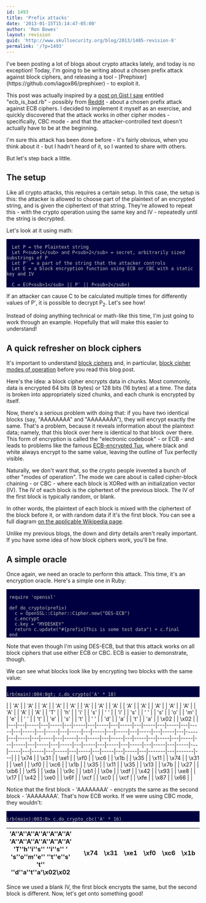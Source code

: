 ```yaml
---
id: 1493
title: 'Prefix attacks'
date: '2013-01-15T15:14:47-05:00'
author: 'Ron Bowes'
layout: revision
guid: 'http://www.skullsecurity.org/blog/2013/1485-revision-8'
permalink: '/?p=1493'
---
```


<style>
  pre {
    font-family: monospace;
    color: #c0c0c0;
    background-color: #000040; }
  .c1 {
    width: 10px;
    background-color: #336633;
    text-align: center;
  }
  .c2 {
    width: 10px;
    background-color: #663366;
    text-align: center;
  }
</style></head><body>I've been posting a lot of blogs about crypto attacks lately, and today is no exception! Today, I'm going to be writing about a chosen prefix attack against block ciphers, and releasing a tool - [Prephixer](https://github.com/iagox86/prephixer) - to exploit it.

This post was actually inspired by a [post on Gist I saw](https://gist.github.com/3095168) entitled "ecb\_is\_bad.rb" - possibly from [Reddit](https://www.reddit.com) - about a chosen prefix attack against ECB ciphers. I decided to implement it myself as an exercise, and quickly discovered that the attack works in other cipher modes - specifically, CBC mode - and that the attacker-controlled text doesn't actually have to be at the beginning.

I'm sure this attack has been done before - it's fairly obvious, when you think about it - but I hadn't heard of it, so I wanted to share with others.

But let's step back a little.

## The setup

Like all crypto attacks, this requires a certain setup. In this case, the setup is this: the attacker is allowed to choose part of the plaintext of an encrypted string, and is given the ciphertext of that string. They're allowed to repeat this - with the crypto operation using the same key and IV - repeatedly until the string is decrypted.

Let's look at it using math:

```

  Let P = the Plaintext string
  Let P<sub>1</sub> and P<sub>2</sub> = secret, arbitrarily sized substrings of P
  Let P′ = a part of the string that the attacker controls
  Let E = a block encryption function using ECB or CBC with a static key and IV

  C = E(P<sub>1</sub> || P′ || P<sub>2</sub>)
```

If an attacker can cause C to be calculated multiple times for differently values of P′, it is possible to decrypt P<sub>2</sub>. Let's see how!

Instead of doing anything technical or math-like this time, I'm just going to work through an example. Hopefully that will make this easier to understand!

## A quick refresher on block ciphers

It's important to understand [block ciphers](https://en.wikipedia.org/wiki/Block_cipher) and, in particular, [block cipher modes of operation](https://en.wikipedia.org/wiki/Block_cipher_modes_of_operation) before you read this blog post.

Here's the idea: a block cipher encrypts data in chunks. Most commonly, data is encrypted 64 bits (8 bytes) or 128 bits (16 bytes) at a time. The data is broken into appropriately sized chunks, and each chunk is encrypted by itself.

Now, there's a serious problem with doing that: if you have two identical blocks (say, "AAAAAAAA" and "AAAAAAAA"), they will encrypt exactly the same. That's a problem, because it reveals information about the plaintext data; namely, that this block over here is identical to that block over there. This form of encryption is called the "electronic codebook" - or ECB - and leads to problems like the famous [ECB-encrypted Tux](https://en.wikipedia.org/wiki/File:Tux_ecb.jpg), where black and white always encrypt to the same value, leaving the outline of Tux perfectly visible.

Naturally, we don't want that, so the crypto people invented a bunch of other "modes of operation". The mode we care about is called cipher-block chaining - or CBC - where each block is XORed with an initialization vector (IV). The IV of each block is the ciphertext of the previous block. The IV of the first block is typically random, or blank.

In other words, the plaintext of each block is mixed with the ciphertext of the block before it, or with random data if it's the first block. You can see a full diagram [on the applicable Wikipedia page](https://en.wikipedia.org/wiki/Block_cipher_modes_of_operation#Cipher-block_chaining_.28CBC.29).

Unlike my previous blogs, the down and dirty details aren't really important. If you have some idea of how block ciphers work, you'll be fine.

## A simple oracle

Once again, we need an oracle to perform this attack. This time, it's an encryption oracle. Here's a simple one in Ruby:

```

 require 'openssl'

 def do_crypto(prefix)
   c = OpenSSL::Cipher::Cipher.new("DES-ECB")
   c.encrypt
   c.key = "MYDESKEY"
   return c.update("#{prefix}This is some test data") + c.final
 end
```

Note that even though I'm using DES-ECB, but that this attack works on all block ciphers that use either ECB or CBC. ECB is easier to demonstrate, though.

We can see what blocks look like by encrypting two blocks with the same value:

```

irb(main):004:0gt; c.do_crypto('A' * 18)
```

|  | 'A' |  | 'A' |  | 'A' |  | 'A' |  | 'A' |  | 'A' |  | 'A' |  | 'A' |  | 'A' |  | 'A' |  | 'A' |  | 'A' |  | 'A' |  | 'A' |  | 'A' |  | 'A' |  | 'T' |  | 'h' |  | 'i' |  | 's' |  | ' ' |  | 'i' |  | 's' |  | ' ' |  | 's' |  | 'o' |  | 'm' |  | 'e' |  | ' ' |  | 't' |  | 'e' |  | 's' |  | 't' |  | ' ' |  | 'd' |  | 'a' |  | 't' |  | 'a' |  | \\x02 |  | \\x02 |  |
|---|---|-----|---|-----|---|-----|---|-----|---|-----|---|-----|---|-----|---|-----|---|-----|---|-----|---|-----|---|-----|---|-----|---|-----|---|-----|---|-----|---|-----|---|-----|---|-----|---|-----|---|-----|---|-----|---|-----|---|-----|---|-----|---|-----|---|-----|---|-----|---|-----|---|-----|---|-----|---|-----|---|-----|---|-----|---|-----|---|-----|---|-----|---|-----|---|-------|---|-------|---|
 |  | \\x74 |  | \\x31 |  | \\xe1 |  | \\xf0 |  | \\xc6 |  | \\x1b |  | \\x35 |  | \\x11 |  | \\x74 |  | \\x31 |  | \\xe1 |  | \\xf0 |  | \\xc6 |  | \\x1b |  | \\x35 |  | \\x11 |  | \\x35 |  | \\x13 |  | \\x7b |  | \\x27 |  | \\xb6 |  | \\xf5 |  | \\xda |  | \\x9c |  | \\xb1 |  | \\x0e |  | \\xdf |  | \\x42 |  | \\x93 |  | \\xe8 |  | \\x17 |  | \\x42 |  | \\xe0 |  | \\x6f |  | \\xcf |  | \\xc0 |  | \\xcf |  | \\xfe |  | \\x87 |  | \\x66 |  |

Notice that the first block - 'AAAAAAAA' - encrypts the same as the second block - 'AAAAAAAA'. That's how ECB works. If we were using CBC mode, they wouldn't:

```

irb(main):003:0> c.do_crypto_cbc('A' * 16)
```

'A''A''A''A''A''A''A''A' 'A''A''A''A''A''A''A''A' 'T''h''i''s'' ''i''s'' ' 's''o''m''e'' ''t''e''s' 't'' ''d''a''t''a'\\x02\\x02 |  | \\x74 | \\x31 | \\xe1 | \\xf0 | \\xc6 | \\x1b | \\x35 | \\x11 | \\x9b | \\xe3 | \\x5d | \\x5c | \\x77 | \\x84 | \\x51 | \\xed |  | \\xfc | \\xe6 | \\x65 | \\xdf | \\x8f | \\xec | \\x88 | \\x08 | \\xa3 | \\x1f | \\xcf | \\x94 | \\xf5 | \\x56 | \\x82 | \\x25 |  | \\x0c | \\x7f | \\xc7 | \\x9b | \\xdd | \\x02 | \\x83 | \\x4b |
|----------------------------------------------------------------------------------------------------------------------------------|---|-------|-------|-------|-------|-------|-------|-------|-------|-------|-------|-------|-------|-------|-------|-------|-------|---|-------|-------|-------|-------|-------|-------|-------|-------|-------|-------|-------|-------|-------|-------|-------|-------|---|-------|-------|-------|-------|-------|-------|-------|-------|

Since we used a blank IV, the first block encrypts the same, but the second block is different. Now, let's get onto something good!